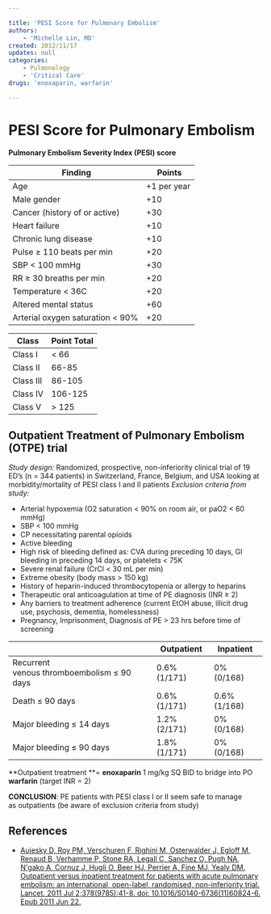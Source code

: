 ```yaml
---

title: 'PESI Score for Pulmonary Embolism'
authors:
    - 'Michelle Lin, MD'
created: 2012/11/17
updates: null
categories:
    - Pulmonology
    - 'Critical Care'
drugs: 'enoxaparin, warfarin'

---
```




# PESI Score for Pulmonary Embolism

**Pulmonary Embolism Severity Index (PESI) score**

|  Finding                            |  Points         |
|-------------------------------------|-----------------|
| Age                                 | +1 per year     |
| Male gender                         | +10             |
| Cancer (history of or active)       | +30             |
| Heart failure                       | +10             |
| Chronic lung disease                | +10             |
| Pulse ≥ 110 beats per min           | +20             |
| SBP &lt; 100 mmHg                   | +30             |
| RR ≥ 30 breaths per min             | +20             |
| Temperature &lt; 36C                | +20             |
| Altered mental status               | +60             |
| Arterial oxygen saturation &lt; 90% | +20             |                            


| Class       | Point Total   |
|-------------|---------------|
| Class I     | &lt; 66       |
| Class II    | 66-85         |
| Class III   | 86-105        |
| Class IV    | 106-125       |
| Class V     | &gt; 125      |


## Outpatient Treatment of Pulmonary Embolism (OTPE) trial

*Study design:* Randomized, prospective, non-inferiority clinical trial of 19 ED’s (n = 344 patients) in Switzerland, France, Belgium, and USA looking at morbidity/mortality of PESI class I and II patients
*Exclusion criteria from study:*
-   Arterial hypoxemia (O2 saturation &lt; 90% on room air, or paO2 &lt; 60 mmHg)
-   SBP &lt; 100 mmHg
-   CP necessitating parental opioids
-   Active bleeding
-   High risk of bleeding defined as: CVA during preceding 10 days, GI bleeding in preceding 14 days, or platelets &lt; 75K 
-   Severe renal failure (CrCl &lt; 30 mL per min)
-   Extreme obesity (body mass &gt; 150 kg)
-   History of heparin-induced thrombocytopenia or allergy to heparins
-   Therapeutic oral anticoagulation at time of PE diagnosis (INR ≥ 2)
-   Any barriers to treatment adherence (current EtOH abuse, illicit drug use, psychosis, dementia, homelessness)
-   Pregnancy, Imprisonment, Diagnosis of PE &gt; 23 hrs before time of screening

|                                            |  Outpatient  | Inpatient    |
|--------------------------------------------|--------------|--------------|
| Recurrent venous thromboembolism ≤ 90 days | 0.6% (1/171) | 0% (0/168)   |
| Death ≤ 90 days                            | 0.6% (1/171) | 0.6% (1/168) |
| Major bleeding ≤ 14 days                   | 1.2% (2/171) | 0% (0/168)   |
| Major bleeding ≤ 90 days                   | 1.8% (1/171) | 0% (0/168)   |

**Outpatient treatment **= **<span class="drug">enoxaparin</span>** 1 mg/kg SQ BID to bridge into PO **<span class="drug">warfarin</span>** (target INR = 2)

**CONCLUSION**: PE patients with PESI class I or II seem safe to manage as outpatients (be aware of exclusion criteria from study)

## References

-   [Aujesky D, Roy PM, Verschuren F, Righini M, Osterwalder J, Egloff M, Renaud B, Verhamme P, Stone RA, Legall C, Sanchez O, Pugh NA, N'gako A, Cornuz J, Hugli O, Beer HJ, Perrier A, Fine MJ, Yealy DM. Outpatient versus inpatient treatment for patients with acute pulmonary embolism: an international, open-label, randomised, non-inferiority trial. Lancet. 2011 Jul 2;378(9785):41-8. doi: 10.1016/S0140-6736(11)60824-6. Epub 2011 Jun 22.](https://www.ncbi.nlm.nih.gov/pubmed/?term=21703676)
